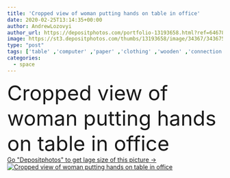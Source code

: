```yaml
---
title: 'Cropped view of woman putting hands on table in office'
date: 2020-02-25T13:14:35+00:00
author: AndrewLozovyi
author_url: https://depositphotos.com/portfolio-13193658.html?ref=64678756
image: https://st3.depositphotos.com/thumbs/13193658/image/34367/343675652/api_thumb_450.jpg?forcejpeg=true
type: "post"
tags: ['table' ,'computer' ,'paper' ,'clothing' ,'wooden' ,'connection' ,'technology' ,'accessory' ,'pink' ,'office' ,'woman' ,'communication' ,'wireless' ,'laptop' ,'notebook' ,'furniture' ,'wood' ,'indoors' ,'pencil' ,'surface' ,'clothes' ,'gadget' ,'workplace' ,'workspace' ,'smartphone' ,'blouse' ,'partial' ,'Cropped' ,'copy space' ,'one person' ,'selective focus' ,'wrist watch' ,'digital device' ,'clenched hands' ]
categories: 
  - space
---
```

<div aling="center">
            <font size="60"> Cropped view of woman putting hands on table in office</font>   
</div>
<div>
    <a href='https://st3.depositphotos.com/thumbs/13193658/image/34367/343675652/api_thumb_450.jpg?forcejpeg=true?ref=64678756' target=_blank > Go "Depositphotos" to get lage size of this picture ->
        <img href='https://st3.depositphotos.com/thumbs/13193658/image/34367/343675652/api_thumb_450.jpg?forcejpeg=true?ref=64678756' src='https://st3.depositphotos.com/13193658/34367/i/950/depositphotos_343675652-stock-photo-cropped-view-woman-putting-hands.jpg?forcejpeg=true' alt='Cropped view of woman putting hands on table in office' >
    </a>
</div>
